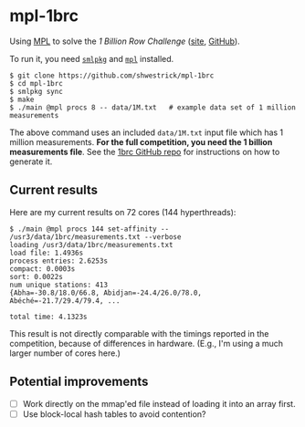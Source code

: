 # mpl-1brc
Using
[MPL](https://github.com/MPLLang/mpl)
to solve the *1 Billion Row Challenge*
([site](https://www.morling.dev/blog/one-billion-row-challenge/),
[GitHub](https://github.com/gunnarmorling/1brc)).

To run it, you need [`smlpkg`](https://github.com/diku-dk/smlpkg) and [`mpl`](https://github.com/MPLLang/mpl) installed.

```
$ git clone https://github.com/shwestrick/mpl-1brc
$ cd mpl-1brc
$ smlpkg sync
$ make
$ ./main @mpl procs 8 -- data/1M.txt   # example data set of 1 million measurements
```

The above command uses an included `data/1M.txt` input file which has 1 million
measurements. **For the full competition, you need the 1 billion measurements
file**. See the
[1brc GitHub repo](https://github.com/gunnarmorling/1brc) for
instructions on how to generate it.


## Current results

Here are my current results on 72 cores (144 hyperthreads):
```
$ ./main @mpl procs 144 set-affinity -- /usr3/data/1brc/measurements.txt --verbose
loading /usr3/data/1brc/measurements.txt
load file: 1.4936s
process entries: 2.6253s
compact: 0.0003s
sort: 0.0022s
num unique stations: 413
{Abha=-30.8/18.0/66.8, Abidjan=-24.4/26.0/78.0, Abéché=-21.7/29.4/79.4, ... 

total time: 4.1323s
```

This result is not directly comparable with the timings reported in the
competition, because of differences in hardware. (E.g., I'm using a
much larger number of cores here.)


## Potential improvements

- [ ] Work directly on the mmap'ed file instead of loading it into an array first.
- [ ] Use block-local hash tables to avoid contention? 